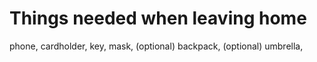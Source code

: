 # Things needed when leaving home

phone, cardholder, key, mask, (optional) backpack, (optional) umbrella,
